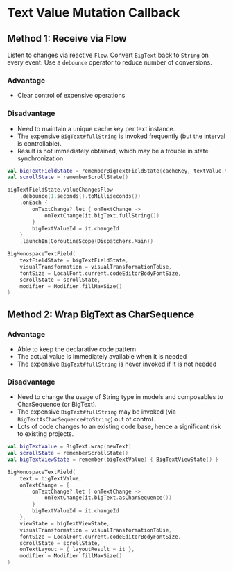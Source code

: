 # Text Value Mutation Callback

## Method 1: Receive via Flow

Listen to changes via reactive `Flow`. Convert `BigText` back to `String` on every event. Use a `debounce` operator to reduce number of conversions.

### Advantage
- Clear control of expensive operations

### Disadvantage
- Need to maintain a unique cache key per text instance.
- The expensive `BigText#fullString` is invoked frequently (but the interval is controllable).
- Result is not immediately obtained, which may be a trouble in state synchronization.

```kotlin
val bigTextFieldState = rememberBigTextFieldState(cacheKey, textValue.text)
val scrollState = rememberScrollState()

bigTextFieldState.valueChangesFlow
    .debounce(1.seconds().toMilliseconds())
    .onEach {
        onTextChange?.let { onTextChange ->
            onTextChange(it.bigText.fullString())
        }
        bigTextValueId = it.changeId
    }
    .launchIn(CoroutineScope(Dispatchers.Main))

BigMonospaceTextField(
    textFieldState = bigTextFieldState,
    visualTransformation = visualTransformationToUse,
    fontSize = LocalFont.current.codeEditorBodyFontSize,
    scrollState = scrollState,
    modifier = Modifier.fillMaxSize()
)
```
## Method 2: Wrap BigText as CharSequence

### Advantage
- Able to keep the declarative code pattern
- The actual value is immediately available when it is needed
- The expensive `BigText#fullString` is never invoked if it is not needed

### Disadvantage
- Need to change the usage of String type in models and composables to CharSequence (or BigText).
- The expensive `BigText#fullString` may be invoked (via `BigTextAsCharSequence#toString`) out of control.
- Lots of code changes to an existing code base, hence a significant risk to existing projects.

```kotlin
val bigTextValue = BigText.wrap(newText)
val scrollState = rememberScrollState()
val bigTextViewState = remember(bigTextValue) { BigTextViewState() }

BigMonospaceTextField(
    text = bigTextValue,
    onTextChange = {
        onTextChange?.let { onTextChange ->
            onTextChange(it.bigText.asCharSequence())
        }
        bigTextValueId = it.changeId
    },
    viewState = bigTextViewState,
    visualTransformation = visualTransformationToUse,
    fontSize = LocalFont.current.codeEditorBodyFontSize,
    scrollState = scrollState,
    onTextLayout = { layoutResult = it },
    modifier = Modifier.fillMaxSize()
)
```

